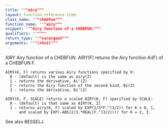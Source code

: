 ```yaml
---
title: """airy"""
layout: function-reference-item
class_name: """chebfun"""
function_name: """airy"""
snippet: """Airy function of a CHEBFUN."""
qualifiers: """"""
return_type: """varargout"""
arguments: """(rhs1)"""
---
```


 AIRY   Airy function of a CHEBFUN.
    AIRY(F) returns the Airy function Ai(F) of a CHEBFUN F.
 
    AIRY(K, F) returns various Airy functions specified by K:
      0 - (default) is the same as airy(Z)
      1 - returns the derivative, Ai'(Z)
      2 - returns the Airy function of the second kind, Bi(Z)
      3 - returns the derivative, Bi'(Z)
 
    AIRY(K, F, SCALE) returns a scaled AIRY(K, F) specified by SCALE:
      0 - (default) is that same as AIRY(K, Z)
      1 - returns airy(K, F) scaled by EXP(2/3*F.^(3/2)) for K = 0, 1,
          and scaled by EXP(-ABS(2/3.*REAL(F.^(3/2)))) for K = 2, 3.
 
  See also BESSELJ.
